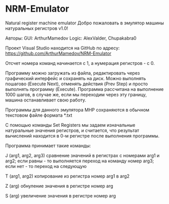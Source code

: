# NRM-Emulator
Natural register machine emulator
Добро пожаловать в эмулятор машины натуральных регистров v1.0!

Авторы:
GUI:	ArthurMamedov
Logic:	AlexValder, Chupakabra0

Проект Visual Studio находится на GitHub по адресу: https://github.com/ArthurMamedov/NRM-Emulator

Отсчет номера команд начинается с 1, а нумерация регистров - с 0.

Программу можно загружать из файла, редактировать через графический интерфейс и сохранять
на диск. Можно выполнять пошагово (Execute Next), отменять действия (Prev Step) и просто
выполнять программу (Execute). Программа рассчитана на выполнение 1000 шагов, в случае же,
если мы переходим через эту границу, машина останавливает свою работу.

Программы для данного эмулятора МНР сохраняются в обычном текстовом файле формата *.txt

С помощью команды Set Registers мы задаем изначальные натуральные значения регистров,
и считается, что результат вычислений находится в 0-м регистре после выполнения программы.

Программа принимает такие команды:

J (arg1, arg2, arg3) 	сравнение значений в регистрах с номерами arg1 и arg2;
			если равны - то выполняется переход на команду номер arg3;
			если нет - то переход на следующую

T (arg1, arg2)		копирование из регистра номер arg1 в arg2

Z (arg)			обнуление значения в регистре номер arg

S (arg)			увеличение значения в регистре номер arg

